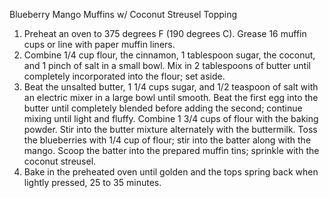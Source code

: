 Blueberry Mango Muffins w/ Coconut Streusel Topping

1. Preheat an oven to 375 degrees F (190 degrees C). Grease 16 muffin cups or line with paper muffin liners.
2. Combine 1/4 cup flour, the cinnamon, 1 tablespoon sugar, the coconut, and 1 pinch of salt in a small bowl. Mix in 2 tablespoons of butter until completely incorporated into the flour; set aside.
3. Beat the unsalted butter, 1 1/4 cups sugar, and 1/2 teaspoon of salt with an electric mixer in a large bowl until smooth. Beat the first egg into the butter until completely blended before adding the second; continue mixing until light and fluffy. Combine 1 3/4 cups of flour with the baking powder. Stir into the butter mixture alternately with the buttermilk. Toss the blueberries with 1/4 cup of flour; stir into the batter along with the mango. Scoop the batter into the prepared muffin tins; sprinkle with the coconut streusel.
4. Bake in the preheated oven until golden and the tops spring back when lightly pressed, 25 to 35 minutes.
